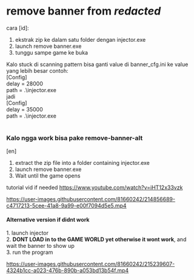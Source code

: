 # remove banner from *redacted*
cara [id]:
1. ekstrak zip ke dalam satu folder dengan injector.exe
2. launch remove banner.exe
3. tunggu sampe game ke buka


Kalo stuck di scanning pattern bisa ganti value di banner_cfg.ini ke value yang lebih besar
contoh: <br/>
[Config]<br/>
delay = 28000<br/>
path = .\injector.exe<br/>
jadi<br/>
[Config]<br/>
delay = 35000<br/>
path = .\injector.exe<br/>
<br/>

<h3>Kalo ngga work bisa pake remove-banner-alt</h3>

[en]
1. extract the zip file into a folder containing injector.exe
2. launch remove banner.exe
3. Wait until the game opens

tutorial vid if needed https://www.youtube.com/watch?v=iHT12x33vzk

https://user-images.githubusercontent.com/81660242/214856689-c4717213-5cee-41a8-9a99-e00f7094d5e5.mp4

<h4> Alternative version if didnt work </h4>
1. launch injector <br/>
2. <b>DONT LOAD in to the GAME WORLD yet otherwise it wont work</b>, and wait the banner to show up <br/>
3. run the program <br/>

https://user-images.githubusercontent.com/81660242/215239607-4324b1cc-a023-476b-890b-a053bd13b54f.mp4




